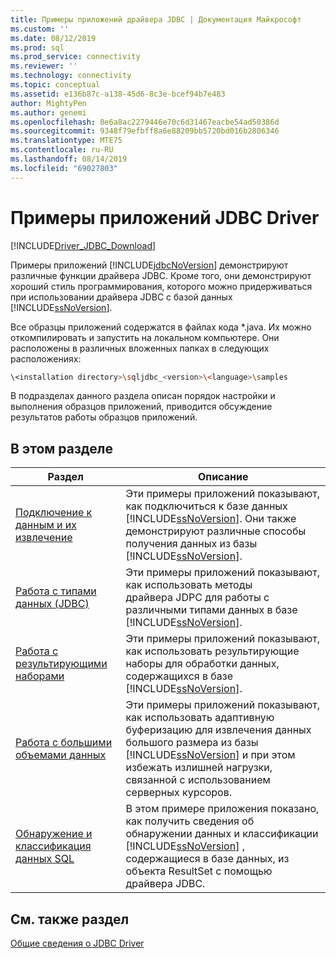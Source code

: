 ```yaml
---
title: Примеры приложений драйвера JDBC | Документация Майкрософт
ms.custom: ''
ms.date: 08/12/2019
ms.prod: sql
ms.prod_service: connectivity
ms.reviewer: ''
ms.technology: connectivity
ms.topic: conceptual
ms.assetid: e136b87c-a138-45d6-8c3e-bcef94b7e483
author: MightyPen
ms.author: genemi
ms.openlocfilehash: 0e6a8ac2279446e70c6d31467eacbe54ad50386d
ms.sourcegitcommit: 9348f79efbff8a6e88209bb5720bd016b2806346
ms.translationtype: MTE75
ms.contentlocale: ru-RU
ms.lasthandoff: 08/14/2019
ms.locfileid: "69027803"
---
```

# <a name="sample-jdbc-driver-applications"></a>Примеры приложений JDBC Driver

[!INCLUDE[Driver_JDBC_Download](../../includes/driver_jdbc_download.md)]

Примеры приложений [!INCLUDE[jdbcNoVersion](../../includes/jdbcnoversion_md.md)] демонстрируют различные функции драйвера JDBC. Кроме того, они демонстрируют хороший стиль программирования, которого можно придерживаться при использовании драйвера JDBC с базой данных [!INCLUDE[ssNoVersion](../../includes/ssnoversion-md.md)].  
  
Все образцы приложений содержатся в файлах кода *.java. Их можно откомпилировать и запустить на локальном компьютере. Они расположены в различных вложенных папках в следующих расположениях:  

```bash
\<installation directory>\sqljdbc_<version>\<language>\samples  
```

В подразделах данного раздела описан порядок настройки и выполнения образцов приложений, приводится обсуждение результатов работы образцов приложений.  
  
## <a name="in-this-section"></a>В этом разделе  
  
| Раздел                                                                                                        | Описание                                                                                                                                                                                                                                                             |
| ------------------------------------------------------------------------------------------------------------ | ----------------------------------------------------------------------------------------------------------------------------------------------------------------------------------------------------------------------------------------------------------------------- |
| [Подключение к данным и их извлечение](../../connect/jdbc/connecting-and-retrieving-data.md)                       | Эти примеры приложений показывают, как подключиться к базе данных [!INCLUDE[ssNoVersion](../../includes/ssnoversion-md.md)]. Они также демонстрируют различные способы получения данных из базы [!INCLUDE[ssNoVersion](../../includes/ssnoversion-md.md)]. |
| [Работа с типами данных (JDBC)](../../connect/jdbc/working-with-data-types-jdbc.md)                 | Эти примеры приложений показывают, как использовать методы драйвера JDPC для работы с различными типами данных в базе [!INCLUDE[ssNoVersion](../../includes/ssnoversion-md.md)].                                                                                           |
| [Работа с результирующими наборами](../../connect/jdbc/working-with-result-sets.md)                                   | Эти примеры приложений показывают, как использовать результирующие наборы для обработки данных, содержащихся в базе [!INCLUDE[ssNoVersion](../../includes/ssnoversion-md.md)].                                                                                                         |
| [Работа с большими объемами данных](../../connect/jdbc/working-with-large-data.md)                                     | Эти примеры приложений показывают, как использовать адаптивную буферизацию для извлечения данных большого размера из базы [!INCLUDE[ssNoVersion](../../includes/ssnoversion-md.md)] и при этом избежать излишней нагрузки, связанной с использованием серверных курсоров.                                                      |
| [Обнаружение и классификация данных SQL](../../connect/jdbc/data-discovery-classification-sample.md) | В этом примере приложения показано, как получить сведения об обнаружении данных и классификации [!INCLUDE[ssNoVersion](../../includes/ssnoversion-md.md)] , содержащиеся в базе данных, из объекта ResultSet с помощью драйвера JDBC.                                      |
  
## <a name="see-also"></a>См. также раздел

[Общие сведения о JDBC Driver](../../connect/jdbc/overview-of-the-jdbc-driver.md)  
  
